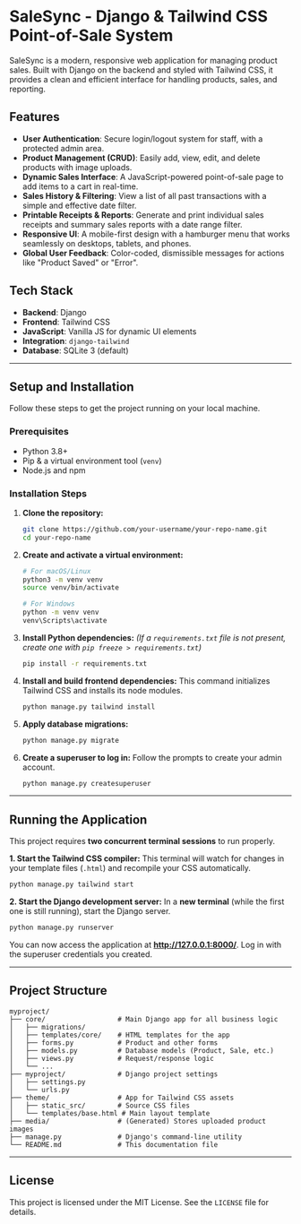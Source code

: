 # SaleSync - Django & Tailwind CSS Point-of-Sale System

SaleSync is a modern, responsive web application for managing product sales. Built with Django on the backend and styled with Tailwind CSS, it provides a clean and efficient interface for handling products, sales, and reporting.

<!-- Optional: Add a GIF or screenshot of your app here -->
<!-- ![SaleSync Demo](./demo.gif) -->


## Features

-   **User Authentication**: Secure login/logout system for staff, with a protected admin area.
-   **Product Management (CRUD)**: Easily add, view, edit, and delete products with image uploads.
-   **Dynamic Sales Interface**: A JavaScript-powered point-of-sale page to add items to a cart in real-time.
-   **Sales History & Filtering**: View a list of all past transactions with a simple and effective date filter.
-   **Printable Receipts & Reports**: Generate and print individual sales receipts and summary sales reports with a date range filter.
-   **Responsive UI**: A mobile-first design with a hamburger menu that works seamlessly on desktops, tablets, and phones.
-   **Global User Feedback**: Color-coded, dismissible messages for actions like "Product Saved" or "Error".

## Tech Stack

-   **Backend**: Django
-   **Frontend**: Tailwind CSS
-   **JavaScript**: Vanilla JS for dynamic UI elements
-   **Integration**: `django-tailwind`
-   **Database**: SQLite 3 (default)

---

## Setup and Installation

Follow these steps to get the project running on your local machine.

### Prerequisites

-   Python 3.8+
-   Pip & a virtual environment tool (`venv`)
-   Node.js and npm

### Installation Steps

1.  **Clone the repository:**
    ```bash
    git clone https://github.com/your-username/your-repo-name.git
    cd your-repo-name
    ```

2.  **Create and activate a virtual environment:**
    ```bash
    # For macOS/Linux
    python3 -m venv venv
    source venv/bin/activate

    # For Windows
    python -m venv venv
    venv\Scripts\activate
    ```

3.  **Install Python dependencies:**
    *(If a `requirements.txt` file is not present, create one with `pip freeze > requirements.txt`)*
    ```bash
    pip install -r requirements.txt
    ```

4.  **Install and build frontend dependencies:**
    This command initializes Tailwind CSS and installs its node modules.
    ```bash
    python manage.py tailwind install
    ```

5.  **Apply database migrations:**
    ```bash
    python manage.py migrate
    ```

6.  **Create a superuser to log in:**
    Follow the prompts to create your admin account.
    ```bash
    python manage.py createsuperuser
    ```

---

## Running the Application

This project requires **two concurrent terminal sessions** to run properly.

**1. Start the Tailwind CSS compiler:**
This terminal will watch for changes in your template files (`.html`) and recompile your CSS automatically.

```bash
python manage.py tailwind start
```

**2. Start the Django development server:**
In a **new terminal** (while the first one is still running), start the Django server.

```bash
python manage.py runserver
```

You can now access the application at **http://127.0.0.1:8000/**. Log in with the superuser credentials you created.

---

## Project Structure

```
myproject/
├── core/                  # Main Django app for all business logic
│   ├── migrations/
│   ├── templates/core/    # HTML templates for the app
│   ├── forms.py           # Product and other forms
│   ├── models.py          # Database models (Product, Sale, etc.)
│   ├── views.py           # Request/response logic
│   └── ...
├── myproject/             # Django project settings
│   ├── settings.py
│   └── urls.py
├── theme/                 # App for Tailwind CSS assets
│   ├── static_src/        # Source CSS files
│   └── templates/base.html # Main layout template
├── media/                 # (Generated) Stores uploaded product images
├── manage.py              # Django's command-line utility
└── README.md              # This documentation file
```

---

## License

This project is licensed under the MIT License. See the `LICENSE` file for details.
```
